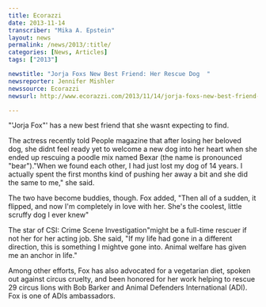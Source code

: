 ```yaml
---
title: Ecorazzi
date: 2013-11-14
transcriber: "Mika A. Epstein"
layout: news
permalink: /news/2013/:title/
categories: [News, Articles]
tags: ["2013"]

newstitle: "Jorja Foxs New Best Friend: Her Rescue Dog  "
newsreporter: Jennifer Mishler
newssource: Ecorazzi
newsurl: http://www.ecorazzi.com/2013/11/14/jorja-foxs-new-best-friend-her-rescue-dog/

---
```


"'Jorja Fox"' has a new best friend that she wasnt expecting to find.

The actress recently told People magazine that after losing her beloved dog, she didnt feel ready yet to welcome a new dog into her heart when she ended up rescuing a poodle mix named Bexar (the name is pronounced "bear")."When we found each other, I had just lost my dog of 14 years. I actually spent the first months kind of pushing her away a bit and she did the same to me," she said.

The two have become buddies, though. Fox added, "Then all of a sudden, it flipped, and now I'm completely in love with her. She's the coolest, little scruffy dog I ever knew"

The star of CSI: Crime Scene Investigation"might be a full-time rescuer if not her for her acting job. She said, "If my life had gone in a different direction, this is something I mightve gone into. Animal welfare has given me an anchor in life."

Among other efforts, Fox has also advocated for a vegetarian diet, spoken out against circus cruelty, and been honored for her work helping to rescue 29 circus lions with Bob Barker and Animal Defenders International (ADI). Fox is one of ADIs ambassadors.
